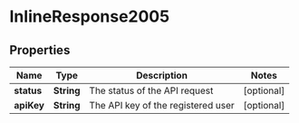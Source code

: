 
# InlineResponse2005

## Properties
Name | Type | Description | Notes
------------ | ------------- | ------------- | -------------
**status** | **String** | The status of the API request |  [optional]
**apiKey** | **String** | The API key of the registered user |  [optional]



